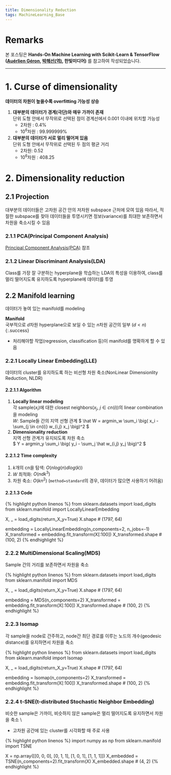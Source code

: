```yaml
---
title: Dimensionality Reduction
tags: MachineLearning_Base
---
```


# Remarks
본 포스팅은 **Hands-On Machine Learning with Scikit-Learn & TensorFlow ([Auérlien Géron](/deprecated/images/dt_files/https://github.com/ageron/handson-ml), [박해선(역)](/deprecated/images/dt_files/https://github.com/rickiepark/handson-ml), 한빛미디어)** 를 참고하여 작성되었습니다.

<!--more-->
---

# 1. Curse of dimensionality
**데이터의 차원이 높을수록 overfitting 가능성 상승**

1. **대부분의 데이터가 경계(극단)와 매우 가까이 존재** \
단위 도형 안에서 무작위로 선택된 점이 경계선에서 0.001 이내에 위치할 가능성
    - $2$차원 : 0.4%
    - $10^6$차원 : 99.999999%
2. **대부분의 데이터가 서로 멀리 떨어져 있음** \
단위 도형 안에서 무작위로 선택된 두 점의 평균 거리
    - $2$차원: 0.52
    - $10^6$차원 : 408.25


# 2. Dimensionality reduction
## 2.1 Projection
대부분의 데이터들은 고차원 공간 안의 저차원 subspace 근처에 모여 있음
따라서, 적절한 subspace를 찾아 데이터들을 투영시키면 정보(variance)를 최대한 보존하면서 차원을 축소시킬 수 있음

### 2.1.1 PCA(Principal Component Analysis)
[Principal Component Analysis(PCA)](https://alchemine.github.io/2022/03/07/pca.html) 참조


### 2.1.2 Linear Discriminant Analysis(LDA)
Class를 가장 잘 구분하는 hyperplane을 학습하는 LDA의 특성을 이용하여, class를 멀리 떨어지도록 유지하도록 hyperplane에 데이터를 투영


## 2.2 Manifold learning
데이터가 놓여 있는 manifold를 modeling

**Manifold** \
국부적으로 $d$차원 hyperplane으로 보일 수 있는 $n$차원 공간의 일부 ($d<n$)
{:.success}

- 처리해야할 작업(regression, classification 등)이 manifold를 명확하게 할 수 있음

### 2.2.1 Locally Linear Embedding(LLE)
데이터의 cluster를 유지하도록 하는 비선형 차원 축소(NonLinear Dimensionlity Reduction, NLDR)

#### 2.2.1.1 Algorithm
1. **Locally linear modeling** \
각 sample($x_i$)에 대한 closest neighbors($x_j, \ j \in cn(i)$)의 linear combination을 modeling \
$W$: Sample들 간의 지역 선형 관계
$ \hat W = argmin_w \sum_i \big( x_i - \sum_{j \in cn(i)} w_{i,j} x_j \big)^2 $
2. **Dimensionality reduction** \
지역 선형 관계가 유지되도록 차원 축소 \
$ Y = argmin_y \sum_i \big( y_i - \sum_j \hat w_{i,j} y_j \big)^2 $

#### 2.2.1.2 Time complexity
1. $k$개의 cn을 탐색: $O(n log(n) d log(k))$
2. $W$ 최적화: $O(n d k^3)$
3. 차원 축소: $O(k n^2)$ (`method=standard`의 경우, 데이터가 많으면 사용하기 어려움)

#### 2.2.1.3 Code
{% highlight python linenos %}
from sklearn.datasets import load_digits
from sklearn.manifold import LocallyLinearEmbedding

X, _ = load_digits(return_X_y=True)
X.shape  # (1797, 64)

embedding = LocallyLinearEmbedding(n_components=2, n_jobs=-1)
X_transformed = embedding.fit_transform(X[:100])
X_transformed.shape  # (100, 2)
{% endhighlight %}


### 2.2.2 MultiDimensional Scaling(MDS)
Sample 간의 거리를 보존하면서 차원을 축소

{% highlight python linenos %}
from sklearn.datasets import load_digits
from sklearn.manifold import MDS

X, _ = load_digits(return_X_y=True)
X.shape  # (1797, 64)

embedding = MDS(n_components=2)
X_transformed = embedding.fit_transform(X[:100])
X_transformed.shape  # (100, 2)
{% endhighlight %}


### 2.2.3 Isomap
각 sample을 node로 간주하고, node간 최단 경로를 이루는 노드의 개수(geodesic distance)를 유지하면서 차원을 축소

{% highlight python linenos %}
from sklearn.datasets import load_digits
from sklearn.manifold import Isomap

X, _ = load_digits(return_X_y=True)
X.shape  # (1797, 64)

embedding = Isomap(n_components=2)
X_transformed = embedding.fit_transform(X[:100])
X_transformed.shape  # (100, 2)
{% endhighlight %}


### 2.2.4 t-SNE(t-distributed Stochastic Neighbor Embedding)
비슷한 sample은 가까이, 비슷하지 않은 sample은 멀리 떨어지도록 유지하면서 차원을 축소 \

- 고차원 공간에 있는 cluster를 시각화할 때 주로 사용

{% highlight python linenos %}
import numpy as np
from sklearn.manifold import TSNE

X = np.array([[0, 0, 0], [0, 1, 1], [1, 0, 1], [1, 1, 1]])
X_embedded = TSNE(n_components=2).fit_transform(X)
X_embedded.shape  # (4, 2)
{% endhighlight %}
